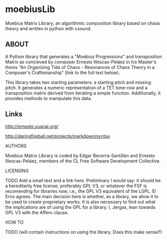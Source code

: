 moebiusLib
==========

Moebius Matrix Library,
an algorithmic composition library based on chaos theory and written in python 
with csound.


ABOUT
-----

A Python library that generates a "Moebius Progressions" and transposition
Matrix as concieved by composer Ernesto Illescas-Peláez in his Master's
thesis "An Organizing Tide of Chaos - Resonances of Chaos Theory in a Composer's
Craftsmanship" (link to the full text below). 

This library takes two starting parameters: a starting pitch and missing pitch. It
generates a numeric representation of a TET tone-row and a transposition matrix
derived from iterating a simple function. Additionally, it provides methods to
manipulate this data.


Links
-----

http://ernesto.yuanai.org/

http://daringfireball.net/projects/markdown/syntax



AUTHORS

Moebius Matrix Library is coded by Edgar Becerra-Santillán and Ernesto
Illescas-Peláez, members of the CL Free Software Development Collective.


LICENSING

TODO Add a small text and a link here. Preliminary I would say: it should be a hereditarily free license, 
preferably GPL V3, or whatever the FSF is recomending for libraries now, i.e., the GPL V3 equivalent of the LGPL. El Erno agrees.
The main decision here is whether, as a library, we allow it to be used to create proprietary works. It is also necessary to find out what the implications are of using the GPL for a library. I, Jergas, lean towards GPL V3 with the Affero clause.

HOW TO

TODO (will contain instructions on using the library. Does this make sense?)
